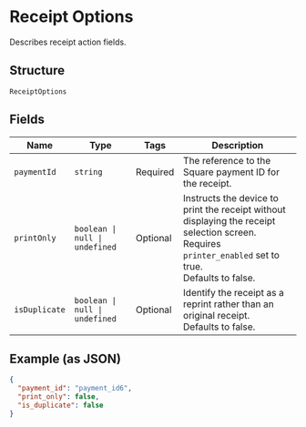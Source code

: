 
# Receipt Options

Describes receipt action fields.

## Structure

`ReceiptOptions`

## Fields

| Name | Type | Tags | Description |
|  --- | --- | --- | --- |
| `paymentId` | `string` | Required | The reference to the Square payment ID for the receipt. |
| `printOnly` | `boolean \| null \| undefined` | Optional | Instructs the device to print the receipt without displaying the receipt selection screen.<br/>Requires `printer_enabled` set to true.<br/>Defaults to false. |
| `isDuplicate` | `boolean \| null \| undefined` | Optional | Identify the receipt as a reprint rather than an original receipt.<br/>Defaults to false. |

## Example (as JSON)

```json
{
  "payment_id": "payment_id6",
  "print_only": false,
  "is_duplicate": false
}
```

